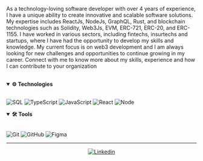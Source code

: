 As a technology-loving software developer with over 4 years of experience, I have a unique ability to create innovative and scalable software solutions. My expertise includes ReactJs, NodeJs, GraphQL, Rust, and blockchain technologies such as Solidity, Web3Js, EVM, ERC-721, ERC-20, and ERC-1155. I have worked in various sectors, including fintechs, insurtechs and startups, where I have had the opportunity to develop my skills and knowledge. My current focus is on web3 development and I am always looking for new challenges and opportunities to continue growing in my career. Connect with me to know more about my skills, experience and how I can contribute to your organization



<br>
<details open>
<summary>
  <strong>⚙ Technologies</strong>
</summary>
<br>

![SQL](https://img.shields.io/badge/-SQL-060606?style=flat&logo=MySQL)
![TypeScript](https://img.shields.io/badge/-Typescript-060606?style=flat&logo=typescript)
![JavaScript](https://img.shields.io/badge/-JavaScript-060606?style=flat&logo=javascript)
![React](https://img.shields.io/badge/-React-060606?style=flat&logo=react)
![Node](https://img.shields.io/badge/-NodeJS-060606?style=flat&logo=node.js)

</details>

<details open>
<summary>
  <strong>🛠 Tools</strong>
</summary>
<br>

![Git](https://img.shields.io/badge/-Git-060606?style=flat&logo=git)
![GitHub](https://img.shields.io/badge/-GitHub-060606?style=flat&logo=GitHub)
![Figma](https://img.shields.io/badge/-Figma-060606?style=flat&logo=Figma)


</details>



<hr/>
<div align="center">

[![Linkedin](https://img.shields.io/badge/-LinkedIn-060606?style=flat&labelColor=0D0D0D&logo=Linkedin&Color=white)](https://www.linkedin.com/in/silvio-galvao-4182bb1b7/)

</div>
